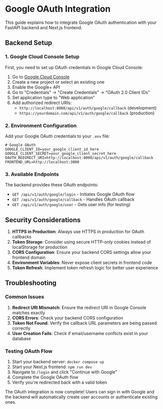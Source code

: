 # Google OAuth Integration

This guide explains how to integrate Google OAuth authentication with your FastAPI backend and Next.js frontend.

## Backend Setup

### 1. Google Cloud Console Setup

First, you need to set up OAuth credentials in Google Cloud Console:

1. Go to [Google Cloud Console](https://console.cloud.google.com/)
2. Create a new project or select an existing one
3. Enable the Google+ API
4. Go to "Credentials" → "Create Credentials" → "OAuth 2.0 Client IDs"
5. Set application type to "Web application"
6. Add authorized redirect URIs:
   - `http://localhost:8000/api/v1/auth/google/callback` (development)
   - `https://yourdomain.com/api/v1/auth/google/callback` (production)

### 2. Environment Configuration

Add your Google OAuth credentials to your `.env` file:

```env
# Google OAuth
GOOGLE_CLIENT_ID=your_google_client_id_here
GOOGLE_CLIENT_SECRET=your_google_client_secret_here
OAUTH_REDIRECT_URI=http://localhost:8000/api/v1/auth/google/callback
FRONTEND_URL=http://localhost:3000
```

### 3. Available Endpoints

The backend provides these OAuth endpoints:

- `GET /api/v1/auth/google/login` - Initiates Google OAuth flow
- `GET /api/v1/auth/google/callback` - Handles OAuth callback
- `GET /api/v1/auth/google/user` - Gets user info (for testing)

## Security Considerations

1. **HTTPS in Production**: Always use HTTPS in production for OAuth callbacks
2. **Token Storage**: Consider using secure HTTP-only cookies instead of localStorage for production
3. **CORS Configuration**: Ensure your backend CORS settings allow your frontend domain
4. **Environment Variables**: Never expose client secrets in frontend code
5. **Token Refresh**: Implement token refresh logic for better user experience

## Troubleshooting

### Common Issues

1. **Redirect URI Mismatch**: Ensure the redirect URI in Google Console matches exactly
2. **CORS Errors**: Check your backend CORS configuration
3. **Token Not Found**: Verify the callback URL parameters are being passed correctly
4. **User Creation Fails**: Check if email/username conflicts exist in your database

### Testing OAuth Flow

1. Start your backend server: `docker compose up`
2. Start your Next.js frontend: `npm run dev`
3. Navigate to `/login` and click "Continue with Google"
4. Complete the Google OAuth flow
5. Verify you're redirected back with a valid token

The OAuth integration is now complete! Users can sign in with Google and the backend will automatically create user accounts or authenticate existing ones.
